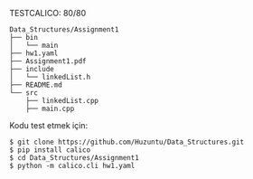 TESTCALICO: 80/80

```
Data_Structures/Assignment1
├── bin
│   └── main
├── hw1.yaml
├── Assignment1.pdf
├── include
│   └── linkedList.h
├── README.md
└── src
    ├── linkedList.cpp
    ├── main.cpp
```

Kodu test etmek için:

```shell
$ git clone https://github.com/Huzuntu/Data_Structures.git
$ pip install calico
$ cd Data_Structures/Assignment1
$ python -m calico.cli hw1.yaml
```
